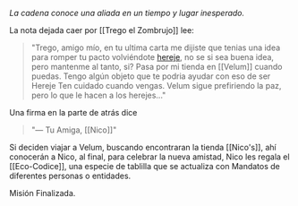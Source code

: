 _La cadena conoce una aliada en un tiempo y lugar inesperado._

La nota dejada caer por [[Trego el Zombrujo]] lee:
> "Trego, amigo mío, en tu ultima carta me dijiste que tenias una idea para romper tu pacto volviéndote [hereje](Herejes), no se si sea buena idea, pero mantenme al tanto, si? Pasa por mi tienda en [[Velum]] cuando puedas. Tengo algún objeto que te podria ayudar con eso de ser Hereje
   Ten cuidado cuando vengas. Velum sigue prefiriendo la paz, pero lo que le hacen a los herejes..."

Una firma en la parte de atrás dice
> "— Tu Amiga, [[Nico]]"

Si deciden viajar a Velum, buscando encontraran la tienda [[Nico's]], ahí conocerán a Nico, al final, para celebrar la nueva amistad, Nico les regala el [[Eco-Codice]], una especie de tablilla que se actualiza con Mandatos de diferentes personas o entidades.

Misión Finalizada.